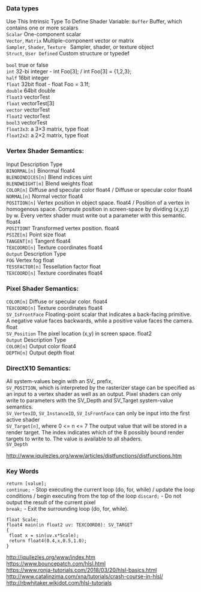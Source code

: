 ### Data types  

Use This Intrinsic Type    To Define Shader Variable: 
`Buffer`    Buffer, which contains one or more scalars  
`Scalar`    One-component scalar  
`Vector`, `Matrix`    Multiple-component vector or matrix  
`Sampler`, `Shader`, `Texture `   Sampler, shader, or texture object  
`Struct`, `User Defined`    Custom structure or typedef  


`bool` true or false  
`int` 32-bi integer  - int Foo[3]; / int Foo[3] = {1,2,3};  
`half` 16bit integer  
`float` 32bit float  - float Foo = 3.1f;  
`double` 64bit double  
`float3` vectorTest  
`float` vectorTest[3]  
`vector` vectorTest  
`float2` vectorTest    
`bool3` vectorTest    
`float3x3`: a 3×3 matrix, type float  
`float2x2`: a 2×2 matrix, type float  


### Vertex Shader Semantics:

Input	Description	Type  
`BINORMAL[n]`	Binormal	float4  
`BLENDINDICES[n]`	Blend indices	uint    
`BLENDWEIGHT[n]`	Blend weights	float    
`COLOR[n]`	Diffuse and specular color	float4  / Diffuse or specular color	float4  
`NORMAL[n]`	Normal vector	float4  
`POSITION[n]`	Vertex position in object space.	float4  / Position of a vertex in homogenous space. Compute position in screen-space by dividing (x,y,z) by w. Every vertex shader must write out a parameter with this semantic.	float4  
`POSITIONT`	Transformed vertex position.	float4  
`PSIZE[n]`	Point size	float   
`TANGENT[n]`	Tangent	float4  
`TEXCOORD[n]`	Texture coordinates	float4  
`Output`	Description	Type  
`FOG`	Vertex fog	float  
`TESSFACTOR[n]`	Tessellation factor	float  
`TEXCOORD[n]`	Texture coordinates	float4  

### Pixel Shader Semantics:
`COLOR[n]`	Diffuse or specular color.	float4  
`TEXCOORD[n]`	Texture coordinates	float4  
`SV_IsFrontFace`	Floating-point scalar that indicates a back-facing primitive. A negative value faces backwards, while a positive value faces the camera. float  
`SV_Position`	The pixel location (x,y) in screen space. float2  
`Output`	Description	Type   
`COLOR[n]`	Output color	float4  
`DEPTH[n]`	Output depth	float  

### DirectX10 Semantics:  
All system-values begin with an SV_ prefix,  
 `SV_POSITION`, which is interpreted by the rasterizer stage can be specified as an input to a vertex shader as well as an output. 
 Pixel shaders can only write to parameters with the SV_Depth and SV_Target system-value semantics.  
 `SV_VertexID`, `SV_InstanceID`, `SV_IsFrontFace` can only be input into the first active shader   
 `SV_Target[n]`, where 0 <= n <= 7	The output value that will be stored in a render target. The index indicates which of the 8 possibly bound render targets to write to. The value is available to all shaders.  
`SV_Depth`  



http://www.iquilezles.org/www/articles/distfunctions/distfunctions.htm   
### Key Words

`return [value];`  
`continue;`   - Stop executing the current loop (do, for, while) / update the loop conditions / begin executing from the top of the loop 
`discard;`  - Do not output the result of the current pixel   
`break;`  - Exit the surrounding loop (do, for, while).


```
float Scale;
float4 main(in float2 uv: TEXCOORD0): SV_TARGET
{
 float x = sin(uv.x*Scale);
 return float4(0.4,x,0.5,1.0);   
}
```
http://iquilezles.org/www/index.htm   
https://www.bouncepatch.com/hlsl.html  
https://www.ronja-tutorials.com/2018/03/20/hlsl-basics.html  
http://www.catalinzima.com/xna/tutorials/crash-course-in-hlsl/  
http://rbwhitaker.wikidot.com/hlsl-tutorials
